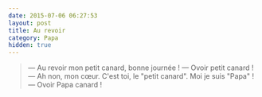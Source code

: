 ```yaml
---
date: 2015-07-06 06:27:53
layout: post
title: Au revoir
category: Papa
hidden: true
---
```


> — Au revoir mon petit canard, bonne journée !
> — Ovoir petit canard !
> — Ah non, mon cœur. C'est toi, le "petit canard". Moi je suis "Papa" !
> — Ovoir Papa canard !

